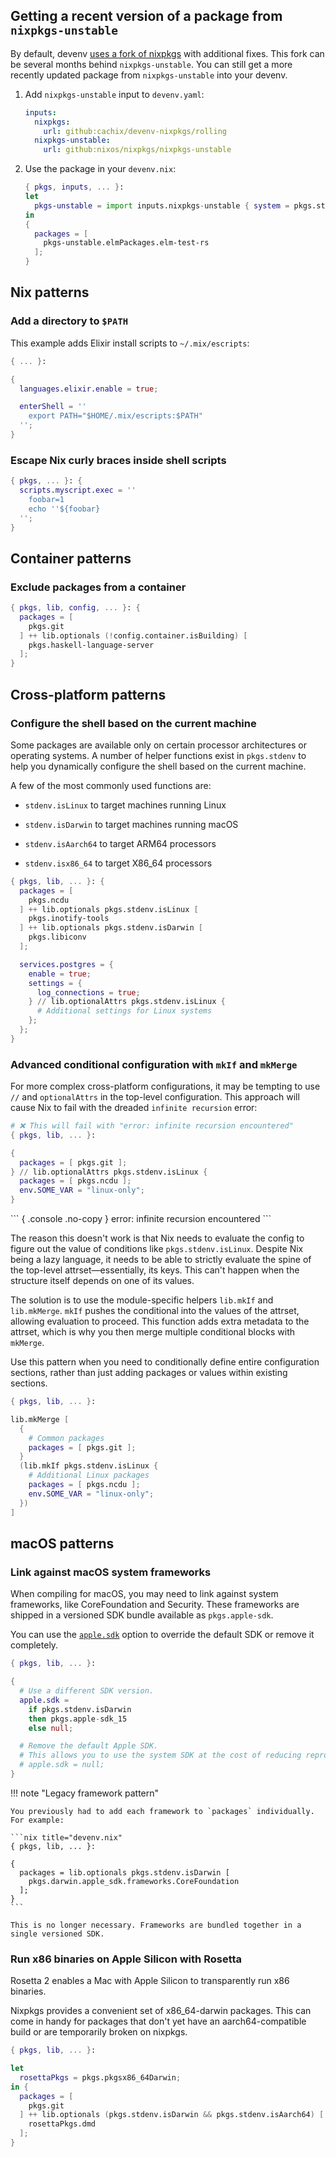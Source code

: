 ## Getting a recent version of a package from `nixpkgs-unstable`

By default, devenv [uses a fork of nixpkgs](https://devenv.sh/blog/2024/03/20/devenv-10-rewrite-in-rust/#devenv-nixpkgs) with additional fixes. This fork can be several months behind `nixpkgs-unstable`. You can still get a more recently updated package from `nixpkgs-unstable` into your devenv.

1. Add `nixpkgs-unstable` input to `devenv.yaml`:

   ```yaml title="devenv.yaml"
   inputs:
     nixpkgs:
       url: github:cachix/devenv-nixpkgs/rolling
     nixpkgs-unstable:
       url: github:nixos/nixpkgs/nixpkgs-unstable
   ```

2. Use the package in your `devenv.nix`:

   ```nix title="devenv.nix"
   { pkgs, inputs, ... }:
   let
     pkgs-unstable = import inputs.nixpkgs-unstable { system = pkgs.stdenv.system; };
   in
   {
     packages = [
       pkgs-unstable.elmPackages.elm-test-rs
     ];
   }
   ```

## Nix patterns

### Add a directory to `$PATH`

This example adds Elixir install scripts to `~/.mix/escripts`:

```nix title="devenv.nix"
{ ... }:

{
  languages.elixir.enable = true;

  enterShell = ''
    export PATH="$HOME/.mix/escripts:$PATH"
  '';
}
```

### Escape Nix curly braces inside shell scripts

```nix title="devenv.nix"
{ pkgs, ... }: {
  scripts.myscript.exec = ''
    foobar=1
    echo ''${foobar}
  '';
}
```


## Container patterns

### Exclude packages from a container

```nix title="devenv.nix"
{ pkgs, lib, config, ... }: {
  packages = [
    pkgs.git
  ] ++ lib.optionals (!config.container.isBuilding) [
    pkgs.haskell-language-server
  ];
}
```


## Cross-platform patterns

### Configure the shell based on the current machine

Some packages are available only on certain processor architectures or operating systems.
A number of helper functions exist in `pkgs.stdenv` to help you dynamically configure the shell based on the current machine.

A few of the most commonly used functions are:

- `stdenv.isLinux` to target machines running Linux
- `stdenv.isDarwin` to target machines running macOS

- `stdenv.isAarch64` to target ARM64 processors
- `stdenv.isx86_64` to target X86_64 processors

```nix title="devenv.nix" hl_lines="4 6 14"
{ pkgs, lib, ... }: {
  packages = [
    pkgs.ncdu
  ] ++ lib.optionals pkgs.stdenv.isLinux [
    pkgs.inotify-tools
  ] ++ lib.optionals pkgs.stdenv.isDarwin [
    pkgs.libiconv
  ];

  services.postgres = {
    enable = true;
    settings = {
      log_connections = true;
    } // lib.optionalAttrs pkgs.stdenv.isLinux {
      # Additional settings for Linux systems
    };
  };
}
```

### Advanced conditional configuration with `mkIf` and `mkMerge`

For more complex cross-platform configurations, it may be tempting to use `//` and `optionalAttrs` in the top-level configuration.
This approach will cause Nix to fail with the dreaded `infinite recursion` error:

```nix title="devenv.nix" hl_lines="6"
# ❌ This will fail with "error: infinite recursion encountered"
{ pkgs, lib, ... }:

{
  packages = [ pkgs.git ];
} // lib.optionalAttrs pkgs.stdenv.isLinux {
  packages = [ pkgs.ncdu ];
  env.SOME_VAR = "linux-only";
}
```

<div class="result" >
  ``` { .console .no-copy }
  error: infinite recursion encountered
  ```
</div>

The reason this doesn't work is that Nix needs to evaluate the config to figure out the value of conditions like `pkgs.stdenv.isLinux`.
Despite Nix being a lazy language, it needs to be able to strictly evaluate the spine of the top-level attrset—essentially, its keys.
This can't happen when the structure itself depends on one of its values.

The solution is to use the module-specific helpers `lib.mkIf` and `lib.mkMerge`.
`mkIf` pushes the conditional into the values of the attrset, allowing evaluation to proceed.
This function adds extra metadata to the attrset, which is why you then merge multiple conditional blocks with `mkMerge`.

Use this pattern when you need to conditionally define entire configuration sections, rather than just adding packages or values within existing sections.

```nix title="devenv.nix" hl_lines="4 9"
{ pkgs, lib, ... }:

lib.mkMerge [
  {
    # Common packages
    packages = [ pkgs.git ];
  }
  (lib.mkIf pkgs.stdenv.isLinux {
    # Additional Linux packages
    packages = [ pkgs.ncdu ];
    env.SOME_VAR = "linux-only";
  })
]
```

## macOS patterns

### Link against macOS system frameworks

When compiling for macOS, you may need to link against system frameworks, like CoreFoundation and Security.
These frameworks are shipped in a versioned SDK bundle available as `pkgs.apple-sdk`.

You can use the [`apple.sdk`](reference/options.md#applesdk) option to override the default SDK or remove it completely.

```nix title="devenv.nix"
{ pkgs, lib, ... }:

{
  # Use a different SDK version.
  apple.sdk =
    if pkgs.stdenv.isDarwin
    then pkgs.apple-sdk_15
    else null;

  # Remove the default Apple SDK.
  # This allows you to use the system SDK at the cost of reducing reproducibility.
  # apple.sdk = null;
}
```
<div class="result" markdown>

!!! note "Legacy framework pattern"

    You previously had to add each framework to `packages` individually. For example:

    ```nix title="devenv.nix"
    { pkgs, lib, ... }:

    {
      packages = lib.optionals pkgs.stdenv.isDarwin [
        pkgs.darwin.apple_sdk.frameworks.CoreFoundation
      ];
    }
    ```

    This is no longer necessary. Frameworks are bundled together in a single versioned SDK.

</div>


### Run x86 binaries on Apple Silicon with Rosetta

Rosetta 2 enables a Mac with Apple Silicon to transparently run x86 binaries.

Nixpkgs provides a convenient set of x86_64-darwin packages.
This can come in handy for packages that don't yet have an aarch64-compatible build or are temporarily broken on nixpkgs.

```nix title="devenv.nix"
{ pkgs, lib, ... }:

let
  rosettaPkgs = pkgs.pkgsx86_64Darwin;
in {
  packages = [
    pkgs.git
  ] ++ lib.optionals (pkgs.stdenv.isDarwin && pkgs.stdenv.isAarch64) [
    rosettaPkgs.dmd
  ];
}
```
